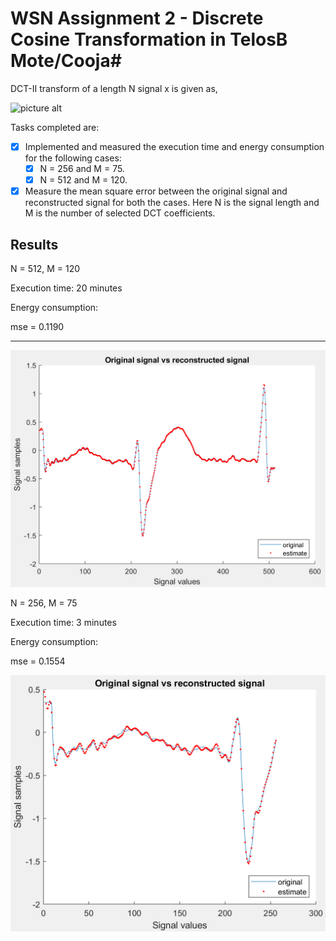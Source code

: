 # WSN Assignment 2 - Discrete Cosine Transformation in TelosB Mote/Cooja#

DCT-II transform of a length N signal x is given as,

![picture alt](https://wikimedia.org/api/rest_v1/media/math/render/svg/dce6d60796ea026a5a7564418d130effde90d9cf "DCT II")

Tasks completed are:
- [x] Implemented and measured the execution time and energy consumption for the following cases:
     - [x] N = 256 and M = 75.
     - [x] N = 512 and M = 120.
- [x] Measure the mean square error between the original signal and reconstructed signal for both the cases.
Here N is the signal length and M is the number of selected DCT coefficients.

## Results

N = 512, M = 120

Execution time: 20 minutes

Energy consumption: 

mse = 0.1190

- - - -

![picture alt](N_512.png "DCT II")

N = 256, M = 75

Execution time: 3 minutes

Energy consumption: 

mse = 0.1554

![picture alt](N_256.png "DCT II")
